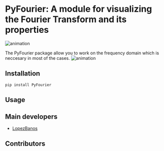 # PyFourier: A module for visualizing the Fourier Transform and its properties



![animation](https://github.com/LopezBanos/PyFourier/blob/master/images/DirectDomain.gif)

The PyFourier package allow you to work on the frequency domain which is neccesary in most of the cases. 
![animation](https://github.com/LopezBanos/PyFourier/blob/master/images/FreqDomain.gif)

## Installation

```
pip install PyFourier
```
## Usage


## Main developers

- [LopezBanos](https://github.com/LopezBanos)


## Contributors

